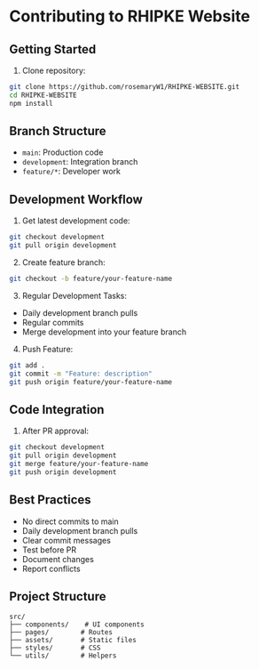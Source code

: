 # Contributing to RHIPKE Website

## Getting Started
1. Clone repository:
```bash
git clone https://github.com/rosemaryW1/RHIPKE-WEBSITE.git
cd RHIPKE-WEBSITE
npm install
```

## Branch Structure
- `main`: Production code
- `development`: Integration branch
- `feature/*`: Developer work

## Development Workflow
1. Get latest development code:
```bash
git checkout development
git pull origin development
```

2. Create feature branch:
```bash
git checkout -b feature/your-feature-name
```

3. Regular Development Tasks:
- Daily development branch pulls
- Regular commits
- Merge development into your feature branch

4. Push Feature:
```bash
git add .
git commit -m "Feature: description"
git push origin feature/your-feature-name
```

## Code Integration
1. After PR approval:
```bash
git checkout development
git pull origin development
git merge feature/your-feature-name
git push origin development
```

## Best Practices
- No direct commits to main
- Daily development branch pulls
- Clear commit messages
- Test before PR
- Document changes
- Report conflicts

## Project Structure
```
src/
├── components/    # UI components
├── pages/        # Routes
├── assets/       # Static files
├── styles/       # CSS
└── utils/        # Helpers
```